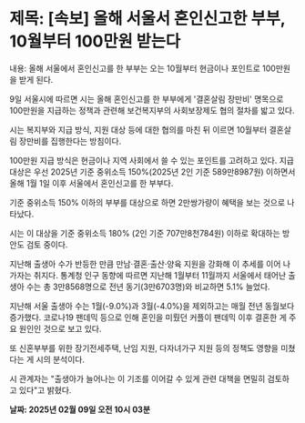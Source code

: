 # **제목: [속보] 올해 서울서 혼인신고한 부부, 10월부터 100만원 받는다**

  내용: 올해 서울에서 혼인신고를 한 부부는 오는 10월부터 현금이나 포인트로 100만원을 받게 된다. 

9일 서울시에 따르면 시는 올해 혼인신고를 한 부부에게 '결혼살림 장만비' 명목으로 100만원을 지급하는 정책과 관련해 보건복지부의 사회보장제도 협의 절차를 밟고 있다. 

시는 복지부와 지급 방식, 지원 대상 등에 대한 협의를 마친 뒤 이르면 10월부터 결혼살림 장만비를 집행한다는 방침이다. 

100만원 지급 방식은 현금이나 지역 사회에서 쓸 수 있는 포인트를 고려하고 있다. 지급 대상은 우선 2025년 기준 중위소득 150%(2025년 2인 기준 589만8987원) 이하면서 올해 1월 1일 이후 서울에서 혼인신고를 한 부부다. 

기준 중위소득 150% 이하의 부부를 대상으로 하면 2만쌍가량이 혜택을 보는 것으로 나타났다. 

시는 이 대상을 기준 중위소득 180% (2인 기준 707만8천784원) 이하로 확대하는 방안도 검토 중이다. 

지난해 출생아 수가 반등한 만큼 만남·결혼·출산·양육 지원을 강화해 이 추세를 이어 나가자는 취지다. 통계청 인구 동향에 따르면 지난해 1월부터 11월까지 서울에서 태어난 출생아 수는 총 3만8568명으로 전년 동기(3만6703명)와 비교하면 5.1% 늘었다. 

지난해 서울 출생아 수는 1월(-9.0%)과 3월(-4.0%)을 제외하고는 매월 전년 동월보다 증가했다. 코로나19 팬데믹 등으로 인해 혼인을 미뤘던 커플이 팬데믹 이후 결혼한 게 주요 원인인 것으로 보고 있다. 

또 신혼부부를 위한 장기전세주택, 난임 지원, 다자녀가구 지원 등의 정책도 영향을 미쳤다는 게 시의 분석이다. 

시 관계자는 "출생아가 늘어나는 이 기조를 이어갈 수 있게 관련 대책을 면밀히 검토하고 있다"고 밝혔다.

  **날짜: 2025년 02월 09일 오전 10시 03분**